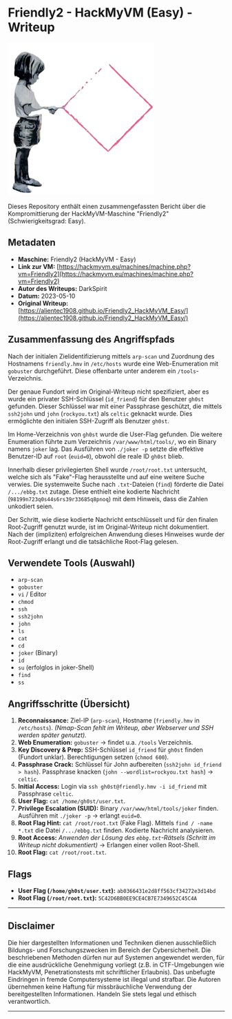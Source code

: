 # Friendly2 - HackMyVM (Easy) - Writeup

![Friendly2 Icon](Friendly2.png)

Dieses Repository enthält einen zusammengefassten Bericht über die Kompromittierung der HackMyVM-Maschine "Friendly2" (Schwierigkeitsgrad: Easy).

## Metadaten

*   **Maschine:** Friendly2 (HackMyVM - Easy)
*   **Link zur VM:** [https://hackmyvm.eu/machines/machine.php?vm=Friendly2](https://hackmyvm.eu/machines/machine.php?vm=Friendly2)
*   **Autor des Writeups:** DarkSpirit
*   **Datum:** 2023-05-10
*   **Original Writeup:** [https://alientec1908.github.io/Friendly2_HackMyVM_Easy/](https://alientec1908.github.io/Friendly2_HackMyVM_Easy/)

## Zusammenfassung des Angriffspfads

Nach der initialen Zielidentifizierung mittels `arp-scan` und Zuordnung des Hostnamens `friendly.hmv` in `/etc/hosts` wurde eine Web-Enumeration mit `gobuster` durchgeführt. Diese offenbarte unter anderem ein `/tools`-Verzeichnis.

Der genaue Fundort wird im Original-Writeup nicht spezifiziert, aber es wurde ein privater SSH-Schlüssel (`id_friend`) für den Benutzer `gh0st` gefunden. Dieser Schlüssel war mit einer Passphrase geschützt, die mittels `ssh2john` und `john` (`rockyou.txt`) als `celtic` geknackt wurde. Dies ermöglichte den initialen SSH-Zugriff als Benutzer `gh0st`.

Im Home-Verzeichnis von `gh0st` wurde die User-Flag gefunden. Die weitere Enumeration führte zum Verzeichnis `/var/www/html/tools/`, wo ein Binary namens `joker` lag. Das Ausführen von `./joker -p` setzte die effektive Benutzer-ID auf `root` (`euid=0`), obwohl die reale ID `gh0st` blieb.

Innerhalb dieser privilegierten Shell wurde `/root/root.txt` untersucht, welche sich als "Fake"-Flag herausstellte und auf eine weitere Suche verwies. Die systemweite Suche nach `.txt`-Dateien (`find`) förderte die Datei `/.../ebbg.txt` zutage. Diese enthielt eine kodierte Nachricht (`98199n723q0s44s6rs39r33685q8pnoq`) mit dem Hinweis, dass die Zahlen unkodiert seien.

Der Schritt, wie diese kodierte Nachricht entschlüsselt und für den finalen Root-Zugriff genutzt wurde, ist im Original-Writeup nicht dokumentiert. Nach der (impliziten) erfolgreichen Anwendung dieses Hinweises wurde der Root-Zugriff erlangt und die tatsächliche Root-Flag gelesen.

## Verwendete Tools (Auswahl)

*   `arp-scan`
*   `gobuster`
*   `vi` / Editor
*   `chmod`
*   `ssh`
*   `ssh2john`
*   `john`
*   `ls`
*   `cat`
*   `cd`
*   `joker` (Binary)
*   `id`
*   `su` (erfolglos in joker-Shell)
*   `find`
*   `ss`

## Angriffsschritte (Übersicht)

1.  **Reconnaissance:** Ziel-IP (`arp-scan`), Hostname (`friendly.hmv` in `/etc/hosts`). *(Nmap-Scan fehlt im Writeup, aber Webserver und SSH werden später genutzt).*
2.  **Web Enumeration:** `gobuster` -> findet u.a. `/tools` Verzeichnis.
3.  **Key Discovery & Prep:** SSH-Schlüssel `id_friend` für `gh0st` finden (Fundort unklar). Berechtigungen setzen (`chmod 600`).
4.  **Passphrase Crack:** Schlüssel für John aufbereiten (`ssh2john id_friend > hash`). Passphrase knacken (`john --wordlist=rockyou.txt hash`) -> `celtic`.
5.  **Initial Access:** Login via `ssh gh0st@friendly.hmv -i id_friend` mit Passphrase `celtic`.
6.  **User Flag:** `cat /home/gh0st/user.txt`.
7.  **Privilege Escalation (SUID):** Binary `/var/www/html/tools/joker` finden. Ausführen mit `./joker -p` -> erlangt `euid=0`.
8.  **Root Flag Hint:** `cat /root/root.txt` (Fake Flag). Mittels `find / -name *.txt` die Datei `/.../ebbg.txt` finden. Kodierte Nachricht analysieren.
9.  **Root Access:** *Anwenden der Lösung des `ebbg.txt`-Rätsels (Schritt im Writeup nicht dokumentiert)* -> Erlangen einer vollen Root-Shell.
10. **Root Flag:** `cat /root/root.txt`.

## Flags

*   **User Flag (`/home/gh0st/user.txt`):** `ab0366431e2d8ff563cf34272e3d14bd`
*   **Root Flag (`/root/root.txt`):** `5C42D6BB0EE9CE4CB7E7349652C45C4A`

---

## Disclaimer

Die hier dargestellten Informationen und Techniken dienen ausschließlich Bildungs- und Forschungszwecken im Bereich der Cybersicherheit. Die beschriebenen Methoden dürfen nur auf Systemen angewendet werden, für die eine ausdrückliche Genehmigung vorliegt (z.B. in CTF-Umgebungen wie HackMyVM, Penetrationstests mit schriftlicher Erlaubnis). Das unbefugte Eindringen in fremde Computersysteme ist illegal und strafbar. Die Autoren übernehmen keine Haftung für missbräuchliche Verwendung der bereitgestellten Informationen. Handeln Sie stets legal und ethisch verantwortlich.

---
